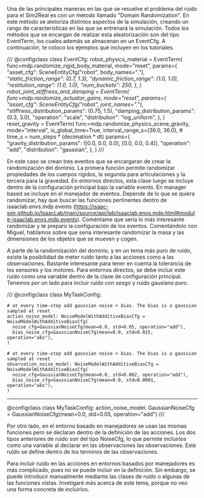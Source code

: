Una de las principales maneras en las que se resuelve el problema del ruido para el Sim2Real es con un metodo llamado "Domain Randomization". En este método se aletoriza distintos aspectos de la simulación, creando un rango de características en las que se entrenará la simulación. Todos los métodos que se encargan de realizar esta aleatorización son del tipo EventTerm, los cuales además se almacenan en un EventCfg. A continuación, te coloco los ejemplos que incluyen en los tutoriales.

///
@configclass
class EventCfg:
  robot_physics_material = EventTerm(
      func=mdp.randomize_rigid_body_material,
      mode="reset",
      params={
          "asset_cfg": SceneEntityCfg("robot", body_names=".*"),
          "static_friction_range": (0.7, 1.3),
          "dynamic_friction_range": (1.0, 1.0),
          "restitution_range": (1.0, 1.0),
          "num_buckets": 250,
      },
  )
  robot_joint_stiffness_and_damping = EventTerm(
      func=mdp.randomize_actuator_gains,
      mode="reset",
      params={
          "asset_cfg": SceneEntityCfg("robot", joint_names=".*"),
          "stiffness_distribution_params": (0.75, 1.5),
          "damping_distribution_params": (0.3, 3.0),
          "operation": "scale",
          "distribution": "log_uniform",
      },
  )
  reset_gravity = EventTerm(
      func=mdp.randomize_physics_scene_gravity,
      mode="interval",
      is_global_time=True,
      interval_range_s=(36.0, 36.0),  # time_s = num_steps * (decimation * dt)
      params={
          "gravity_distribution_params": ([0.0, 0.0, 0.0], [0.0, 0.0, 0.4]),
          "operation": "add",
          "distribution": "gaussian",
      },
  )
///

En este caso se crean tres eventos que se encargaran de crear la randomización del dominio. La primera función permite randomizar propiedades de los cuerpos rígidos, la segunda para articulaciones y la tercera para la gravedad. En entornos directos, esta clase luego se incluye dentro de la configuración principal bajo la variable events. En manager based se incluye en el manejador de eventos. Depende de lo que se quiera randomizar, hay que buscar las funciones pertinentes dentro de isaaclab.envs.mdp.events (https://isaac-sim.github.io/IsaacLab/main/source/api/lab/isaaclab.envs.mdp.html#module-isaaclab.envs.mdp.events). Coméntame que sería lo más interesante randomizar y te preparo la configuración de los eventos. Comentándolo con Miguel, hablamos sobre que sería interesante randomizar la masa y las dimensiones de los objetos que se mueven y cogen.

A parte de la randomización del dominio, y en un tema más puro de ruido, existe la posibilidad de meter ruido tanto a las acciones como a las observaciones. Bastante interesante para tener en cuenta la tolerancia de los sensores y los motores. Para entornos directos, se debe incluir este ruido como una variable dentro de la clase de configuración principal. Tenemos por un lado para incluir ruido con sesgo y ruido gausiano puro.

///
@configclass
class MyTaskConfig:

    # at every time-step add gaussian noise + bias. The bias is a gaussian sampled at reset
    action_noise_model: NoiseModelWithAdditiveBiasCfg = NoiseModelWithAdditiveBiasCfg(
      noise_cfg=GaussianNoiseCfg(mean=0.0, std=0.05, operation="add"),
      bias_noise_cfg=GaussianNoiseCfg(mean=0.0, std=0.015, operation="abs"),
    )

    # at every time-step add gaussian noise + bias. The bias is a gaussian sampled at reset
    observation_noise_model: NoiseModelWithAdditiveBiasCfg = NoiseModelWithAdditiveBiasCfg(
      noise_cfg=GaussianNoiseCfg(mean=0.0, std=0.002, operation="add"),
      bias_noise_cfg=GaussianNoiseCfg(mean=0.0, std=0.0001, operation="abs"),
    )
***
@configclass
class MyTaskConfig:
  action_noise_model: GaussianNoiseCfg = GaussianNoiseCfg(mean=0.0, std=0.05, operation="add")
///

Por otro lado, en el entorno basado en manejadores se usan las mismas funciones pero se declaran dentro de la definición de las acciones. Los dos tipos anteriores de ruido son del tipo NoiseCfg, lo que permite incluirlos como una variable al declarar en las observaciones las observaciones. Este ruido se define dentro de los terminos de  las observaciones.

Para incluir ruido en las acciones en entornos basados por manejadores es más complicado, pues no se puede incluir en la definición. Sin embargo, se puede introducir manualmente mediante las clases de ruido o algunas de las funciones vistas. Invetigaré más acerca de este tema, porque no veo una forma concreta de incluirlos.

